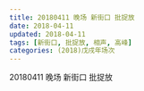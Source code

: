 ```yaml
---
title: 20180411 晚场 新街口 批捉放
date: 2018-04-11
updated: 2018-04-11
tags: [新街口, 批捉放, 相声, 高峰]
categories: (2018)戊戌年场次 
---
```

20180411 晚场 新街口 批捉放

